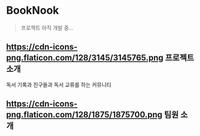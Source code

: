 # BookNook
> 프로젝트 아직 개발 중...

## https://cdn-icons-png.flaticon.com/128/3145/3145765.png 프로젝트 소개
독서 기록과 친구들과 독서 교류를 하는 커뮤니티

## https://cdn-icons-png.flaticon.com/128/1875/1875700.png 팀원 소개
